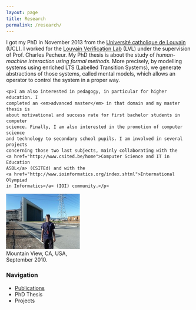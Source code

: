 ```yaml
---
layout: page
title: Research
permalink: /research/
---
```


<div class="page-col-wrapper">
  <div class="page-col page-col-1">
    <p>I got my PhD in November 2013 from the
    <a href="http://uclouvain.be/en-index.html">Université catholique de
    Louvain</a> (UCL). I worked for the <a href="http://lvl.info.ucl.ac.be/">
    Louvain Verification Lab</a> (LVL) under the supervision of Prof. Charles
    Pecheur. My PhD thesis is about the study of <em>human-machine interaction
    using formal methods</em>. More precisely, by modelling systems using
    enriched LTS (Labelled Transition Systems), we generate abstractions of
    those systems, called mental models, which allows an operator to control
    the system in a proper way.</p>
    
    <p>I am also interested in pedagogy, in particular for higher education. I
    completed an <em>advanced master</em> in that domain and my master thesis is
    about motivational and success rate for first bachelor students in computer
    science. Finally, I am also interested in the promotion of computer science
    and technology to secondary school pupils. I am involved in several projects
    concerning those two last subjects, mainly collaborating with the
    <a href="http://www.csited.be/home">Computer Science and IT in Education
    ASBL</a> (CSITEd) and with the
    <a href="http://www.ioinformatics.org/index.shtml">International Olympiad
    in Informatics</a> (IOI) community.</p>
  </div>
  <div class="page-col page-col-2">
    <p><img src="/images/nasa-ames.jpg" alt="Mountain View, CA, USA,
    September 2010." width="200" height="150" /><br />
    Mountain View, CA, USA,<br />
    September 2010.</p>
    <h3>Navigation</h3>
    <ul class="navigation">
      <li><a href="/research/publications/">Publications</a></li>
      <li>PhD Thesis</li>
      <li>Projects</li>
    </ul>
  </div>
</div>
